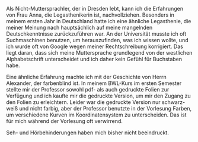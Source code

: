 
Als Nicht-Muttersprachler, der in Dresden lebt, kann ich die Erfahrungen von Frau Anna, die Legasthenikerin ist, nachvollziehen. Besonders in meinem ersten Jahr in Deutschland hatte ich eine ähnliche Legasthenie, die meiner Meinung nach hauptsächlich auf meine mangelnden Deutschkenntnisse zurückzuführen war. An der Universität musste ich oft Suchmaschinen benutzen, um herauszufinden, was ich wissen wollte, und ich wurde oft von Google wegen meiner Rechtschreibung korrigiert. Das liegt daran, dass sich meine Muttersprache grundlegend von der westlichen Alphabetschrift unterscheidet und ich daher kein Gefühl für Buchstaben habe.

Eine ähnliche Erfahrung machte ich mit der Geschichte von Herrn Alexander, der farbenblind ist. In meinem BWL-Kurs im ersten Semester stellte mir der Professor sowohl pdf- als auch gedruckte Folien zur Verfügung und ich kaufte mir die gedruckte Version, um mir den Zugang zu den Folien zu erleichtern. Leider war die gedruckte Version nur schwarz-weiß und nicht farbig, aber der Professor benutzte in der Vorlesung Farben, um verschiedene Kurven im Koordinatensystem zu unterscheiden. Das ist für mich während der Vorlesung oft verwirrend.

Seh- und Hörbehinderungen haben mich bisher nicht beeindruckt.